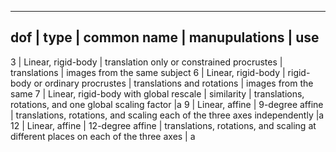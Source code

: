 --------------------------------------------------
dof | type | common name | manupulations | use
--------------------------------------------------
3 | Linear, rigid-body | translation only or constrained procrustes | translations |  images from the same subject
6 | Linear, rigid-body | rigid-body or ordinary procrustes | translations and rotations | images from the same
7 | Linear, rigid-body with global rescale | similarity | translations, rotations, and one global scaling factor |a
9 | Linear, affine | 9-degree affine | translations, rotations, and scaling each of the three axes independently |a
12 | Linear, affine | 12-degree affine | translations, rotations, and scaling at different places on each of the three axes | a
